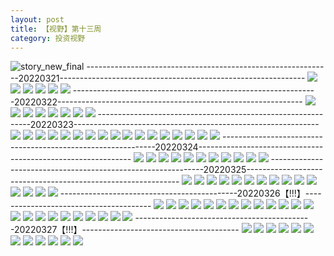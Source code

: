 ```yaml
---
layout: post
title: 【视野】第十三周
category: 投资视野
---
```

![story_new_final](http://s1r3itzmh.hd-bkt.clouddn.com/img/story_new_final_0322.png)
-------------------------------------------------------------20220321-------------------------------------------------------------
![](http://s1r3itzmh.hd-bkt.clouddn.com/img/factors-0321-2.PNG)
![](http://s1r3itzmh.hd-bkt.clouddn.com/img/factors-0321-1.PNG)
![](http://s1r3itzmh.hd-bkt.clouddn.com/img/factors-0321-3.png)
![](http://s1r3itzmh.hd-bkt.clouddn.com/img/factors-0321-4.png)
![](http://s1r3itzmh.hd-bkt.clouddn.com/img/factors-0321-5.png)
![](http://s1r3itzmh.hd-bkt.clouddn.com/img/factors-0321-6.png)
-------------------------------------------------------------20220322-------------------------------------------------------------
![](http://s1r3itzmh.hd-bkt.clouddn.com/img/factors-0322-1.png)
![](http://s1r3itzmh.hd-bkt.clouddn.com/img/factors-0322-2.png)
![](http://s1r3itzmh.hd-bkt.clouddn.com/img/factors-0322-3.png)
![](http://s1r3itzmh.hd-bkt.clouddn.com/img/factors-0322-4.png)
![](http://s1r3itzmh.hd-bkt.clouddn.com/img/factors-0322-5.png)
![](http://s1r3itzmh.hd-bkt.clouddn.com/img/factors-0322-6.png)
![](http://s1r3itzmh.hd-bkt.clouddn.com/img/factors-0322-7.png)
![](http://s1r3itzmh.hd-bkt.clouddn.com/img/factors-0322-8.png)
-------------------------------------------------------------20220323-------------------------------------------------------------
![](http://s1r3itzmh.hd-bkt.clouddn.com/img/factors-220323-1.png)
![](http://s1r3itzmh.hd-bkt.clouddn.com/img/factors-220323-2.png)
![](http://s1r3itzmh.hd-bkt.clouddn.com/img/factors-220323-3.png)
![](http://s1r3itzmh.hd-bkt.clouddn.com/img/factors-220323-4.png)
![](http://s1r3itzmh.hd-bkt.clouddn.com/img/factors-220323-5.png)
![](http://s1r3itzmh.hd-bkt.clouddn.com/img/factors-220323-6.png)
![](http://s1r3itzmh.hd-bkt.clouddn.com/img/factors-220323-7.png)
![](http://s1r3itzmh.hd-bkt.clouddn.com/img/factors-220323-8.png)
![](http://s1r3itzmh.hd-bkt.clouddn.com/img/factors-220323-9.png)
![](http://s1r3itzmh.hd-bkt.clouddn.com/img/factors-220323-10.png)
![](http://s1r3itzmh.hd-bkt.clouddn.com/img/factors-220323-11.png)
![](http://s1r3itzmh.hd-bkt.clouddn.com/img/factors-220323-12.png)
![](http://s1r3itzmh.hd-bkt.clouddn.com/img/factors-220323-13.png)
![](http://s1r3itzmh.hd-bkt.clouddn.com/img/factors-220323-14.png)
![](http://s1r3itzmh.hd-bkt.clouddn.com/img/factors-220323-15.png)
![](http://s1r3itzmh.hd-bkt.clouddn.com/img/factors-220323-16.png)
![](http://s1r3itzmh.hd-bkt.clouddn.com/img/factors-220323-17.png)
-------------------------------------------------------------20220324-------------------------------------------------------------
![](http://s1r3itzmh.hd-bkt.clouddn.com/img/factors-220325-1.png)
![](http://s1r3itzmh.hd-bkt.clouddn.com/img/factors-220324-2.png)
![](http://s1r3itzmh.hd-bkt.clouddn.com/img/factors-220324-3.png)
![](http://s1r3itzmh.hd-bkt.clouddn.com/img/factors-220324-4.png)
![](http://s1r3itzmh.hd-bkt.clouddn.com/img/factors-220324-5.png)
![](http://s1r3itzmh.hd-bkt.clouddn.com/img/factors-220324-6.png)
![](http://s1r3itzmh.hd-bkt.clouddn.com/img/factors-220324-7.png)
![](http://s1r3itzmh.hd-bkt.clouddn.com/img/factors-220324-8.png)
![](http://s1r3itzmh.hd-bkt.clouddn.com/img/factors-220324-9.png)
![](http://s1r3itzmh.hd-bkt.clouddn.com/img/factors-220324-10.png)
![](http://s1r3itzmh.hd-bkt.clouddn.com/img/factors-220324-11.png)
-------------------------------------------------------------20220325-------------------------------------------------------------
![](http://s1r3itzmh.hd-bkt.clouddn.com/img/factors-220325-new-1.png)
![](http://s1r3itzmh.hd-bkt.clouddn.com/img/factors-220325-new-2.png)
![](http://s1r3itzmh.hd-bkt.clouddn.com/img/factors-220325-new-3.png)
![](http://s1r3itzmh.hd-bkt.clouddn.com/img/factors-220325-new-4.png)
![](http://s1r3itzmh.hd-bkt.clouddn.com/img/factors-220325-new-5.png)
![](http://s1r3itzmh.hd-bkt.clouddn.com/img/factors-220325-new-6.png)
![](http://s1r3itzmh.hd-bkt.clouddn.com/img/factors-220325-new-7.png)
![](http://s1r3itzmh.hd-bkt.clouddn.com/img/factors-220325-new-8.png)
![](http://s1r3itzmh.hd-bkt.clouddn.com/img/factors-220325-new-9.png)
![](http://s1r3itzmh.hd-bkt.clouddn.com/img/factors-220325-new-10.png)
![](http://s1r3itzmh.hd-bkt.clouddn.com/img/factors-220325-new-11.png)
![](http://s1r3itzmh.hd-bkt.clouddn.com/img/factors-220325-new-12.png)
![](http://s1r3itzmh.hd-bkt.clouddn.com/img/factors-220325-new-13.png)
![](http://s1r3itzmh.hd-bkt.clouddn.com/img/factors-220325-new-14.png)
![](http://s1r3itzmh.hd-bkt.clouddn.com/img/factors-220325-new-15.png)
--------------------------------------------20220326【!!!】---------------------------------------
![](http://s1r3itzmh.hd-bkt.clouddn.com/img/factors-220326-1.png)
![](http://s1r3itzmh.hd-bkt.clouddn.com/img/factors-220326-2.png)
![](http://s1r3itzmh.hd-bkt.clouddn.com/img/factors-220326-3.png)
![](http://s1r3itzmh.hd-bkt.clouddn.com/img/factors-220326-4.png)
![](http://s1r3itzmh.hd-bkt.clouddn.com/img/factors-220326-5.png)
![](http://s1r3itzmh.hd-bkt.clouddn.com/img/factors-220326-6.png)
![](http://s1r3itzmh.hd-bkt.clouddn.com/img/factors-220326-7.png)
![](http://s1r3itzmh.hd-bkt.clouddn.com/img/factors-220326-8.png)
![](http://s1r3itzmh.hd-bkt.clouddn.com/img/factors-220326-9.png)
![](http://s1r3itzmh.hd-bkt.clouddn.com/img/factors-220326-10.png)
![](http://s1r3itzmh.hd-bkt.clouddn.com/img/factors-220326-11.png)
![](http://s1r3itzmh.hd-bkt.clouddn.com/img/factors-220326-12.png)
![](http://s1r3itzmh.hd-bkt.clouddn.com/img/factors-220326-13.png)
![](http://s1r3itzmh.hd-bkt.clouddn.com/img/factors-220326-14.png)
![](http://s1r3itzmh.hd-bkt.clouddn.com/img/factors-220326-15.png)
![](http://s1r3itzmh.hd-bkt.clouddn.com/img/factors-220326-16.png)
![](http://s1r3itzmh.hd-bkt.clouddn.com/img/factors-220326-17.png)
![](http://s1r3itzmh.hd-bkt.clouddn.com/img/factors-220326-18.png)
![](http://s1r3itzmh.hd-bkt.clouddn.com/img/factors-220326-19.png)
![](http://s1r3itzmh.hd-bkt.clouddn.com/img/factors-220326-20.png)
![](http://s1r3itzmh.hd-bkt.clouddn.com/img/factors-220326-21.png)
![](http://s1r3itzmh.hd-bkt.clouddn.com/img/factors-220326-22.png)
![](http://s1r3itzmh.hd-bkt.clouddn.com/img/factors-220326-23.png)
--------------------------------------------20220327【!!!】---------------------------------------
![](http://s1r3itzmh.hd-bkt.clouddn.com/img/factors-220327-1.png)
![](http://s1r3itzmh.hd-bkt.clouddn.com/img/factors-220327-2.png)
![](http://s1r3itzmh.hd-bkt.clouddn.com/img/factors-220327-3.png)
![](http://s1r3itzmh.hd-bkt.clouddn.com/img/factors-220327-4.png)
![](http://s1r3itzmh.hd-bkt.clouddn.com/img/factors-220327-5.png)
![](http://s1r3itzmh.hd-bkt.clouddn.com/img/factors-220327-6.png)
![](http://s1r3itzmh.hd-bkt.clouddn.com/img/factors-220327-7.png)
![](http://s1r3itzmh.hd-bkt.clouddn.com/img/factors-220327-8.png)
![](http://s1r3itzmh.hd-bkt.clouddn.com/img/factors-220327-9.png)
![](http://s1r3itzmh.hd-bkt.clouddn.com/img/factors-220327-10.png)
![](http://s1r3itzmh.hd-bkt.clouddn.com/img/factors-220327-11.png)
![](http://s1r3itzmh.hd-bkt.clouddn.com/img/factors-220327-12.png)

  




